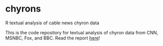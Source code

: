 # chyrons
R textual analysis of cable news chyron data 

This is the code repository for textual analysis of chyron data from CNN, MSNBC, Fox, and BBC. Read the report [here](http://rpubs.com/aida/chyrons)!
